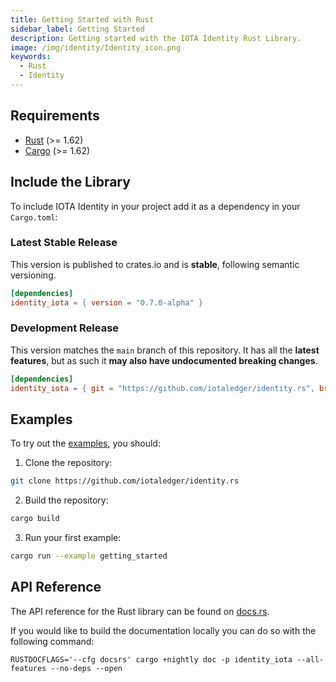 ```yaml
---
title: Getting Started with Rust
sidebar_label: Getting Started
description: Getting started with the IOTA Identity Rust Library.
image: /img/identity/Identity_icon.png
keywords:
  - Rust
  - Identity
---
```


## Requirements

- [Rust](https://www.rust-lang.org/) (>= 1.62)
- [Cargo](https://doc.rust-lang.org/cargo/) (>= 1.62)

## Include the Library

To include IOTA Identity in your project add it as a dependency in your `Cargo.toml`:

### Latest Stable Release

This version is published to crates.io and is **stable**, following semantic versioning.

```toml
[dependencies]
identity_iota = { version = "0.7.0-alpha" }
```

### Development Release

This version matches the `main` branch of this repository. It has all the **latest features**, but as such it **may also have undocumented breaking changes**.

```toml
[dependencies]
identity_iota = { git = "https://github.com/iotaledger/identity.rs", branch = "main"}
```

## Examples

To try out the [examples](https://github.com/iotaledger/identity.rs/tree/main/examples), you should:

1. Clone the repository:

```bash
git clone https://github.com/iotaledger/identity.rs
```

2. Build the repository:

```bash
cargo build
```

3. Run your first example:

```bash
cargo run --example getting_started
```

## API Reference

The API reference for the Rust library can be found on [docs.rs](https://docs.rs/identity_iota/latest/identity_iota/index.html).

If you would like to build the documentation locally you can do so with the following command:

```
RUSTDOCFLAGS='--cfg docsrs' cargo +nightly doc -p identity_iota --all-features --no-deps --open
```
